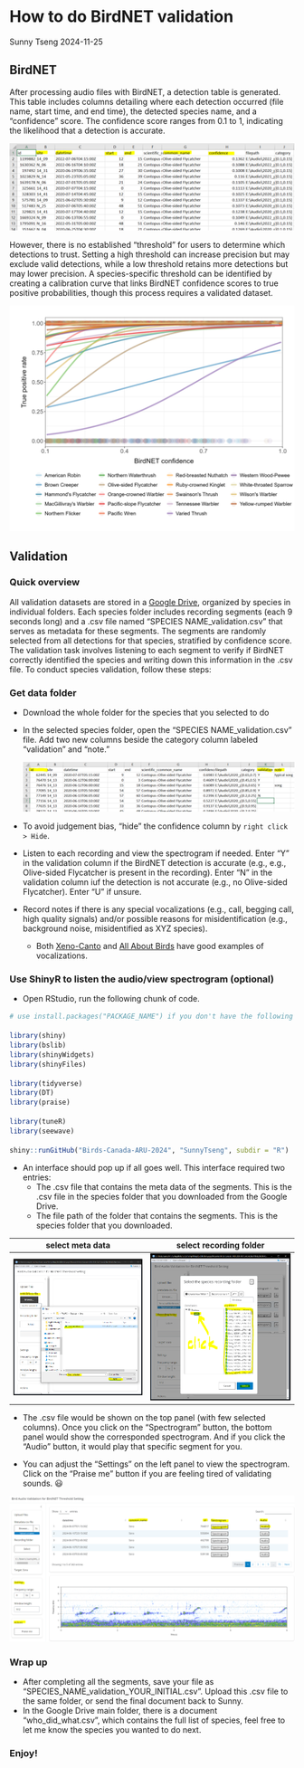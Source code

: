 How to do BirdNET validation
================
Sunny Tseng
2024-11-25

## BirdNET

After processing audio files with BirdNET, a detection table is
generated. This table includes columns detailing where each detection
occurred (file name, start time, and end time), the detected species
name, and a “confidence” score. The confidence score ranges from 0.1 to
1, indicating the likelihood that a detection is accurate.

![](images/clipboard-2272557262.png)

However, there is no established “threshold” for users to determine
which detections to trust. Setting a high threshold can increase
precision but may exclude valid detections, while a low threshold
retains more detections but may lower precision. A species-specific
threshold can be identified by creating a calibration curve that links
BirdNET confidence scores to true positive probabilities, though this
process requires a validated dataset.

![](images/Fig4_calibration_curves_logistic.PNG)

## Validation

### Quick overview

All validation datasets are stored in a [Google
Drive](https://drive.google.com/drive/folders/1y5mlKvnEp9t8HED9-M25pRX1BoReqx8V?usp=sharing),
organized by species in individual folders. Each species folder includes
recording segments (each 9 seconds long) and a .csv file named “SPECIES
NAME_validation.csv” that serves as metadata for these segments. The
segments are randomly selected from all detections for that species,
stratified by confidence score. The validation task involves listening
to each segment to verify if BirdNET correctly identified the species
and writing down this information in the .csv file. To conduct species
validation, follow these steps:

### Get data folder

- Download the whole folder for the species that you selected to do

- In the selected species folder, open the “SPECIES NAME_validation.csv”
  file. Add two new columns beside the category column labeled
  “validation” and “note.”

  ![](images/clipboard-2616478320.png)

- To avoid judgement bias, “hide” the confidence column by
  `right click > Hide`.

- Listen to each recording and view the spectrogram if needed. Enter “Y”
  in the validation column if the BirdNET detection is accurate (e.g.,
  e.g., Olive-sided Flycatcher is present in the recording). Enter “N”
  in the validation column iuf the detection is not accurate (e.g., no
  Olive-sided Flycatcher). Enter “U” if unsure.

- Record notes if there is any special vocalizations (e.g., call,
  begging call, high quality signals) and/or possible reasons for
  misidentification (e.g., background noise, misidentified as XYZ
  species).

  - Both
    [Xeno-Canto](https://xeno-canto.org/species/Contopus-cooperi?view=3)
    and [All About
    Birds](https://www.allaboutbirds.org/guide/Olive-sided_Flycatcher/sounds)
    have good examples of vocalizations.

### Use ShinyR to listen the audio/view spectrogram (optional)

- Open RStudio, run the following chunk of code.

``` r
# use install.packages("PACKAGE_NAME") if you don't have the following required packages installed yet

library(shiny) 
library(bslib)
library(shinyWidgets) 
library(shinyFiles)

library(tidyverse)
library(DT)
library(praise)

library(tuneR)
library(seewave)

shiny::runGitHub("Birds-Canada-ARU-2024", "SunnyTseng", subdir = "R")
```

- An interface should pop up if all goes well. This interface required
  two entries:
  - The .csv file that contains the meta data of the segments. This is
    the .csv file in the species folder that you downloaded from the
    Google Drive.
  - The file path of the folder that contains the segments. This is the
    species folder that you downloaded.

| select meta data                     | select recording folder              |
|--------------------------------------|--------------------------------------|
| ![](images/clipboard-3018843216.png) | ![](images/clipboard-1068388884.png) |

- The .csv file would be shown on the top panel (with few selected
  columns). Once you click on the “Spectrogram” button, the bottom panel
  would show the corresponded spectrogram. And if you click the “Audio”
  button, it would play that specific segment for you.

- You can adjust the “Settings” on the left panel to view the
  spectrogram. Click on the “Praise me” button if you are feeling tired
  of validating sounds. 😃

![](images/clipboard-2147672079.png)

### Wrap up

- After completing all the segments, save your file as
  “SPECIES_NAME_validation_YOUR_INITIAL.csv”. Upload this .csv file to
  the same folder, or send the final document back to Sunny.
- In the Google Drive main folder, there is a document
  “who_did_what.csv”, which contains the full list of species, feel free
  to let me know the species you wanted to do next.

### Enjoy!
